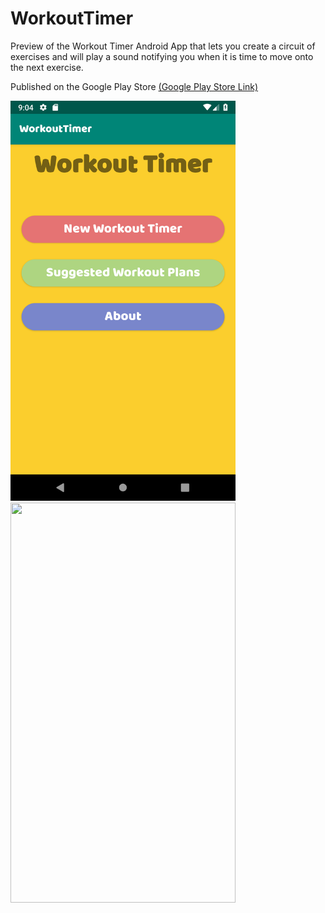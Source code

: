 # WorkoutTimer
Preview of the Workout Timer
Android App that lets you create a circuit of exercises and will play a sound notifying you when it is time to move onto the next exercise.

Published on the Google Play Store [(Google Play Store Link)](https://play.google.com/store/apps/details?id=com.cliveke.workouttimer)

<img src="gifImages/WorkoutTimerMainScreen.png" width="360" height="640"> <img src="gifImages/workoutTimerNew.gif" width="360" height="640">


